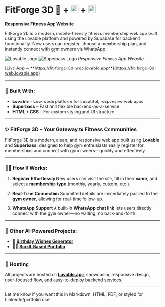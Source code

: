 
# FitForge 3D 💪  +  <img src="https://pbs.twimg.com/profile_images/1915780454092779520/PIxdzAvI_400x400.jpg" width="24" height="24">  +  <img src="https://encrypted-tbn0.gstatic.com/images?q=tbn:ANd9GcQNfSt0xBDTUkGqyLPvZa5PBHYNVg-WJ2OWPQ&s" width="24" height="24">  

**Responsive Fitness App Website**

FitForge 3D is a modern, mobile-friendly fitness membership web app built using the Lovable platform and powered by Supabase for backend functionality. New users can register, choose a membership plan, and instantly connect with gym owners via WhatsApp.

![Lovable Logo](https://lovable.app/favicon.ico) ![Superbass Logo](https://superbass.ai/favicon.ico)
*Responsive Fitness App Website*

[Live App ➜ **https://fit-forge-3d-web.lovable.app**](https://fit-forge-3d-web.lovable.app)

---

### 🧱 **Built With:**

* **Lovable** – Low-code platform for beautiful, responsive web apps
* **Superbass** – Fast and flexible backend-as-a-service
* **HTML + CSS** – For custom styling and UI structure

---

### ✨ **FitForge 3D – Your Gateway to Fitness Communities**

FitForge 3D is a modern, clean, and responsive web app built using **Lovable** and **Superbass**, designed to help gym enthusiasts easily register for memberships and connect with gym owners—quickly and effectively.

---

### 🏋️‍♂️ **How It Works:**

1. **Register Effortlessly**
   New users can visit the site, fill in their **name**, and select a **membership type** (monthly, yearly, custom, etc.).

2. **Real-Time Connection**
   Submitted details are immediately passed to the **gym owner**, allowing for real-time follow-up.

3. **WhatsApp Support**
   A built-in **WhatsApp chat link** lets users directly connect with the gym owner—no waiting, no back-and-forth.

---

### 🔗 **Other AI-Powered Projects:**

* 🎂 [**Birthday Wishes Generator**](https://hemanthproject.lovable.app)
* 🧑‍💼 [**Scroll-Based Portfolio**](https://hire-me-scroll.lovable.app/)

---

### 📌 **Hosting**

All projects are hosted on [**Lovable.app**](https://lovable.app), showcasing responsive design, user-focused flow, and easy-to-deploy backend services.

---

Let me know if you want this in Markdown, HTML, PDF, or styled for LinkedIn/portfolio use!

